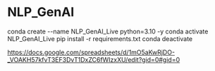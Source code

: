 # NLP_GenAI
conda create --name NLP_GenAI_Live python=3.10 -y
conda activate NLP_GenAI_Live
pip install -r requirements.txt
conda deactivate

https://docs.google.com/spreadsheets/d/1mO5aKwRjDO-_VOAKH57kfvT3EF3DvT1DxZC6fWIzxXU/edit?gid=0#gid=0